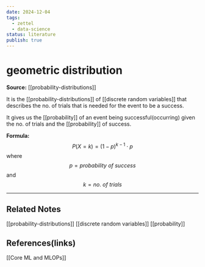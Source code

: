 ```yaml
---
date: 2024-12-04 
tags:
  - zettel 
  - data-science
status: literature
publish: true 
---
```

# geometric distribution

**Source:** [[probability-distributions]]

It is the [[probability-distributions]] of [[discrete random variables]] that describes the no. of trials that is needed for the event to be a success. 

It gives us the [[probability]] of an event being successful(occurring) given the no. of trials and the [[probability]] of success.

**Formula:** $${P(X=k)=(1-p)^{k-1}\cdot p}$$
where $$p = probability\ of\ success$$ and $$k = no.\ of\ trials$$

---
## Related Notes
[[probability-distributions]]
[[discrete random variables]]
[[probability]]

## References(links)
[[Core ML and MLOPs]]